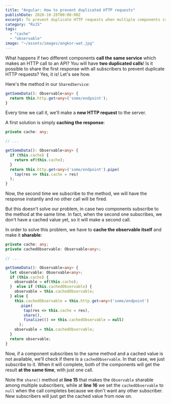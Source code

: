 ```yaml
---
title: "Angular: How to prevent duplicated HTTP requests"
publishDate: 2020-10-28T00:00:00Z
excerpt: To prevent duplicate HTTP requests when multiple components call the same service, the first response can be shared with all subscribers using specific techniques.
category: "RxJS"
tags: 
  - "cache"
  - "observable"
image: "~/assets/images/angkor-wat.jpg"
---
```


What happens if two different components **call the same service** which makes an HTTP call to an API? You will have **two duplicated calls**! Is it possible to share the first response with all subscribers to prevent duplicate HTTP requests? Yes, it is! Let's see how.

Here's the method in our `SharedService`:

```typescript
getSomeData(): Observable<any> {
  return this.http.get<any>('some/endpoint');
}
```

Every time we call it, we'll make a **new HTTP request** to the server.

A first solution is simply **caching the response**:

```typescript
private cache: any;

// ...

getSomeData(): Observable<any> {
  if (this.cache) {
    return of(this.cache);
  }
  return this.http.get<any>('some/endpoint').pipe(
    tap(res => this.cache = res)
  );
}
```

Now, the second time we subscribe to the method, we will have the response instantly and no other call will be fired.

But this doesn't solve our problem, in case two components subscribe to the method at the same time. In fact, when the second one subscribes, we don't have a cached value yet, so it will make a second call.

In order to solve this problem, we have to **cache the observable itself** and make it **sharable**:

```typescript
private cache: any;
private cachedObservable: Observable<any>;

// ...

getSomeData(): Observable<any> {
  let observable: Observable<any>;
  if (this.cache) {
    observable = of(this.cache);
  }  else if (this.cachedObservable) {
    observable = this.cachedObservable;
  } else {
    this.cachedObservable = this.http.get<any>('some/endpoint')
      .pipe(
        tap(res => this.cache = res),
        share(),
        finalize(() => this.cachedObservable = null)
      );
    observable = this.cachedObservable;
  }
  return observable;
}
```

Now, if a component subscribes to the same method and a cached value is not available, we'll check if there is a `cachedObservable`. In that case, we just subscribe to it. When it will complete, both of the components will get the result **at the same time**, with just one call.

Note the `share()` method at **line 15** that makes the `Observable` sharable among multiple subscribers, while at **line 16** we set the `cachedObservable` to `null` when the call completes because we don't want any other subscriber. New subscribers will just get the cached value from now on.
